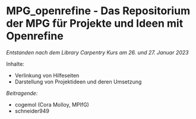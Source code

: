 # MPG_openrefine - Das Repositorium der MPG für Projekte und Ideen mit Openrefine

*Entstanden nach dem Library Carpentry Kurs am 26. und 27. Januar 2023*

Inhalte:  
- Verlinkung von Hilfeseiten 
- Darstellung von Projektideen und 
deren Umsetzung

*Beitragende:*  
- cogemol (Cora Molloy, MPIfG)
- schneider949


